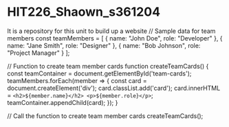# HIT226_Shaown_s361204
It is a repository for this unit to build up a website
// Sample data for team members
const teamMembers = [
    { name: "John Doe", role: "Developer" },
    { name: "Jane Smith", role: "Designer" },
    { name: "Bob Johnson", role: "Project Manager" }
];

// Function to create team member cards
function createTeamCards() {
    const teamContainer = document.getElementById('team-cards');
    teamMembers.forEach(member => {
        const card = document.createElement('div');
        card.classList.add('card');
        card.innerHTML = `
            <h2>${member.name}</h2>
            <p>${member.role}</p>
        `;
        teamContainer.appendChild(card);
    });
}

// Call the function to create team member cards
createTeamCards();
